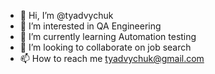 - 👋 Hi, I’m @tyadvychuk
- 👀 I’m interested in QA Engineering
- 🌱 I’m currently learning Automation testing
- 💞️ I’m looking to collaborate on job search
- 📫 How to reach me tyadvychuk@gmail.com

<!---
tyadvychuk/tyadvychuk is a ✨ special ✨ repository because its `README.md` (this file) appears on your GitHub profile.
You can click the Preview link to take a look at your changes.
--->
